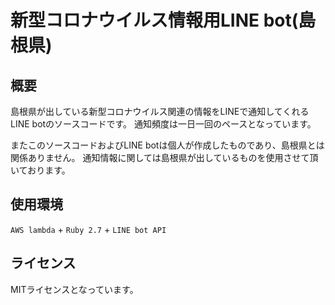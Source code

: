 # 新型コロナウイルス情報用LINE bot(島根県)
## 概要

島根県が出している新型コロナウイルス関連の情報をLINEで通知してくれるLINE botのソースコードです。
通知頻度は一日一回のペースとなっています。

またこのソースコードおよびLINE botは個人が作成したものであり、島根県とは関係ありません。
通知情報に関しては島根県が出しているものを使用させて頂いております。

## 使用環境

`AWS lambda` + `Ruby 2.7` + `LINE bot API`

## ライセンス

MITライセンスとなっています。